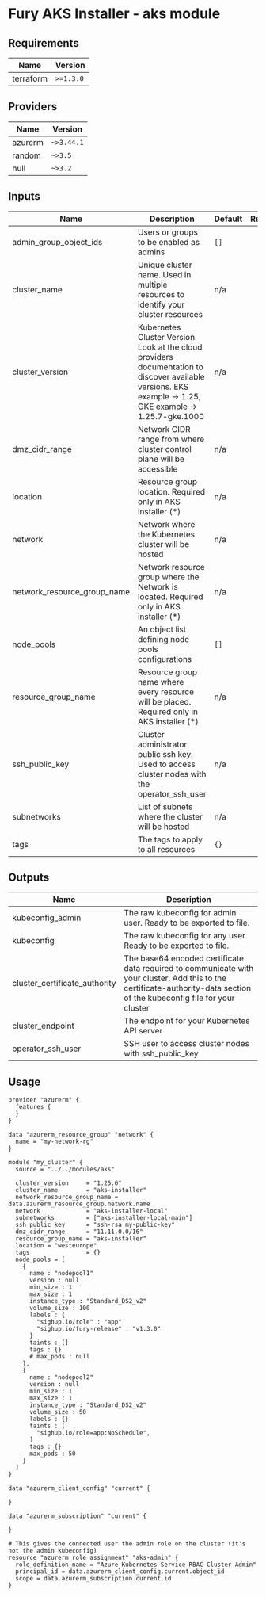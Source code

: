 <!-- BEGIN_TF_DOCS -->

# Fury AKS Installer - aks module

<!-- <KFD-DOCS> -->

## Requirements

| Name | Version |
|------|---------|
| terraform | `>=1.3.0` |

## Providers

| Name | Version |
|------|--------|
|azurerm    | `~>3.44.1`|
|random     | `~>3.5`|
|null       | `~>3.2`|

## Inputs

| Name | Description | Default | Required |
|------|-------------|---------|:--------:|
| admin\_group\_object\_ids | Users or groups to be enabled as admins | `[]` | no |
| cluster\_name | Unique cluster name. Used in multiple resources to identify your cluster resources | n/a | yes |
| cluster\_version | Kubernetes Cluster Version. Look at the cloud providers documentation to discover available versions. EKS example -> 1.25, GKE example -> 1.25.7-gke.1000 | n/a | yes |
| dmz\_cidr\_range | Network CIDR range from where cluster control plane will be accessible | n/a | yes |
| location | Resource group location. Required only in AKS installer (*) | n/a | yes |
| network | Network where the Kubernetes cluster will be hosted | n/a | yes |
| network\_resource\_group\_name | Network resource group where the Network is located. Required only in AKS installer (*) | n/a | yes |
| node\_pools | An object list defining node pools configurations | `[]` | no |
| resource\_group\_name | Resource group name where every resource will be placed. Required only in AKS installer (*) | n/a | yes |
| ssh\_public\_key | Cluster administrator public ssh key. Used to access cluster nodes with the operator\_ssh\_user | n/a | yes |
| subnetworks | List of subnets where the cluster will be hosted | n/a | yes |
| tags | The tags to apply to all resources | `{}` | no |

## Outputs

| Name | Description |
|------|-------------|
| kubeconfig\_admin | The raw kubeconfig for admin user. Ready to be exported to file. |
| kubeconfig | The raw kubeconfig for any user. Ready to be exported to file. |
| cluster\_certificate\_authority | The base64 encoded certificate data required to communicate with your cluster. Add this to the certificate-authority-data section of the kubeconfig file for your cluster |
| cluster\_endpoint | The endpoint for your Kubernetes API server |
| operator\_ssh\_user | SSH user to access cluster nodes with ssh\_public\_key |

## Usage

```hcl
provider "azurerm" {
  features {
  }
}

data "azurerm_resource_group" "network" {
  name = "my-network-rg"
}

module "my_cluster" {
  source = "../../modules/aks"

  cluster_version     = "1.25.6"
  cluster_name        = "aks-installer"
  network_resource_group_name = data.azurerm_resource_group.network.name
  network             = "aks-installer-local"
  subnetworks         = ["aks-installer-local-main"]
  ssh_public_key      = "ssh-rsa my-public-key"
  dmz_cidr_range      = "11.11.0.0/16"
  resource_group_name = "aks-installer"
  location = "westeurope"
  tags                = {}
  node_pools = [
    {
      name : "nodepool1"
      version : null
      min_size : 1
      max_size : 1
      instance_type : "Standard_DS2_v2"
      volume_size : 100
      labels : {
        "sighup.io/role" : "app"
        "sighup.io/fury-release" : "v1.3.0"
      }
      taints : []
      tags : {}
      # max_pods : null
    },
    {
      name : "nodepool2"
      version : null
      min_size : 1
      max_size : 1
      instance_type : "Standard_DS2_v2"
      volume_size : 50
      labels : {}
      taints : [
        "sighup.io/role=app:NoSchedule",
      ]
      tags : {}
      max_pods : 50
    }
  ]
}

data "azurerm_client_config" "current" {

}

data "azurerm_subscription" "current" {

}

# This gives the connected user the admin role on the cluster (it's not the admin kubeconfig)
resource "azurerm_role_assignment" "aks-admin" {
  role_definition_name = "Azure Kubernetes Service RBAC Cluster Admin"
  principal_id = data.azurerm_client_config.current.object_id
  scope = data.azurerm_subscription.current.id
}

```

<!-- </KFD-DOCS> -->
<!-- END_TF_DOCS -->
